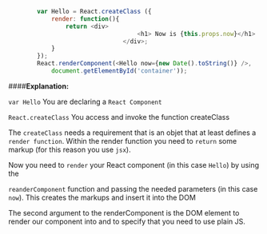 ```javascript
		var Hello = React.createClass ({
			render: function(){
				return <div>
									<h1> Now is {this.props.now}</h1>
								</div>;
			}
		});
		React.renderComponent(<Hello now={new Date().toString()} />,
			document.getElementById('container'));

```

####**Explanation:**

```var Hello```
You are declaring a ```React Component```

```React.createClass```
You access and invoke the function createClass

The ```createClass``` needs a requirement that is an objet that at least defines a ```render function```.
Within the render function you need to ```return``` some markup (for this reason you use ```jsx```).

Now you need to ```render``` your React component (in this case ```Hello```) by using the 

```reanderComponent```
function and passing the needed parameters (in this case ```now```).
This creates the markups and insert it into the DOM

The second argument to the renderComponent is the DOM element to render our component into and to specify that you need to use plain JS.
